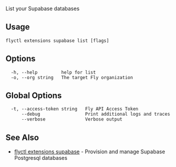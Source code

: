 List your Supabase databases

## Usage
~~~
flyctl extensions supabase list [flags]
~~~

## Options

~~~
  -h, --help         help for list
  -o, --org string   The target Fly organization
~~~

## Global Options

~~~
  -t, --access-token string   Fly API Access Token
      --debug                 Print additional logs and traces
      --verbose               Verbose output
~~~

## See Also

* [flyctl extensions supabase](/docs/flyctl/extensions-supabase/)	 - Provision and manage Supabase Postgresql databases


